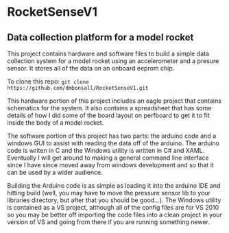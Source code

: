 <h1>RocketSenseV1</h1>
<h2>Data collection platform for a model rocket</h2>

This project contains hardware and software files to build a simple data collection system for a model rocket using an accelerometer and a presure sensor. It stores all of the data on an onboard eeprom chip.

To clone this repo: `git clone https://github.com/dmbonsall/RocketSenseV1.git`

This hardware portion of this project includes an eagle project that contains schematics for the system. It also contains a spreadsheet that has some details of how I did some of the board layout on perfboard to get it to fit inside the body of a model rocket.

The software portion of this project has two parts: the arduino code and a windows GUI to assist with reading the data off of the arduino. The arduino code is writen in C and the Windows utility is written in C# and XAML. Eventually I will get around to making a general command line interface since I have since moved away from windows development and so that it can be used by a wider audience.

Building the Arduino code is as simple as loading it into the arduino IDE and hitting build (well, you may have to move the pressure sensor lib to your libraries directory, but after that you should be good...). The Windows utility is contained as a VS project, although all of the config files are for VS 2010 so you may be better off importing the code files into a clean project in your version of VS and going from there if you are running something newer.
